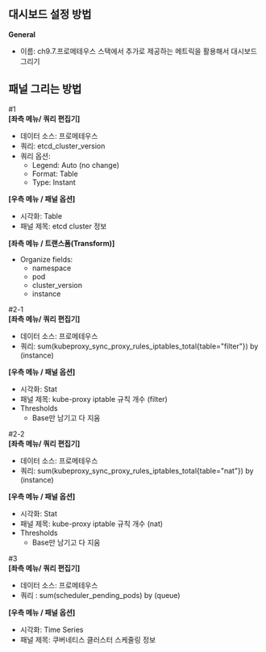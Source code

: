 ## 대시보드 설정 방법 
**General** 
* 이름: ch9.7.프로메테우스 스택에서 추가로 제공하는 메트릭을 활용해서 대시보드 그리기

## 패널 그리는 방법 
#1 <br/>
**[좌측 메뉴/ 쿼리 편집기]** 
* 데이터 소스: 프로메테우스
* 쿼리: etcd_cluster_version
* 쿼리 옵션:
  - Legend: Auto (no change)
  - Format: Table
  - Type: Instant

**[우측 메뉴 / 패널 옵션]**
* 시각화: Table
* 패널 제목: etcd cluster 정보

**[좌측 메뉴 / 트랜스폼(Transform)]** 
* Organize fields:
  - namespace
  - pod
  - cluster_version
  - instance
 
#2-1 <br/>
**[좌측 메뉴/ 쿼리 편집기]** 
* 데이터 소스: 프로메테우스
* 쿼리: sum(kubeproxy_sync_proxy_rules_iptables_total{table="filter"}) by (instance)

**[우측 메뉴 / 패널 옵션]**
* 시각화: Stat
* 패널 제목: kube-proxy iptable 규칙 개수 (filter) 
* Thresholds
  - Base만 남기고 다 지움

#2-2 <br/>
**[좌측 메뉴/ 쿼리 편집기]** 
* 데이터 소스: 프로메테우스
* 쿼리: sum(kubeproxy_sync_proxy_rules_iptables_total{table="nat"}) by (instance)

**[우측 메뉴 / 패널 옵션]**
* 시각화: Stat
* 패널 제목: kube-proxy iptable 규칙 개수 (nat) 
* Thresholds
  - Base만 남기고 다 지움

#3 <br/>
**[좌측 메뉴/ 쿼리 편집기]**
* 데이터 소스: 프로메테우스
* 쿼리 : sum(scheduler_pending_pods) by (queue)

**[우측 메뉴 / 패널 옵션]**
* 시각화: Time Series
* 패널 제목: 쿠버네티스 클러스터 스케줄링 정보
